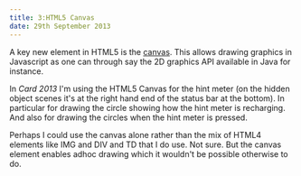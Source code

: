 ```yaml
---
title: 3:HTML5 Canvas
date: 29th September 2013
---
```

A key new element in HTML5 is the [canvas](https://www.w3schools.com/html/html5_canvas.asp).
This allows drawing graphics in Javascript as one can through
say the 2D graphics API available in Java for instance.

In *Card 2013* I'm using the HTML5 Canvas for the hint meter (on
the hidden object scenes it's at the right hand end of the status
bar at the bottom).  In particular for drawing the circle showing
how the hint meter is recharging.  And also for drawing the
circles when the hint meter is pressed.

Perhaps I could use the canvas alone rather than the mix of
HTML4 elements like IMG and DIV and TD that I do use.  Not sure.
But the canvas element enables adhoc drawing which it wouldn't be
possible otherwise to do.
